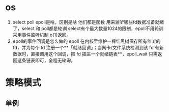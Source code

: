 # os
1. select poll epoll是啥，区别是啥
他们都是函数 用来监听哪些fd数据准备就绪了，select 和 poll都是轮训 select有个最大数量1024的限制，epoll不用轮训 采用事件监听机制 o(1)返回。
2. epoll的事件回调是怎么做的
epoll 在内核里维护一棵红黑树保存所有监听的 fd，并为每个 fd 注册一个**「就绪回调」；当网卡/文件系统检测到该 fd 有新数据时，直接调用这个回调，把 fd 插进一个就绪链表**，epoll_wait 只需返回这条链表即可，全程无轮询。

# 策略模式
## 单例
